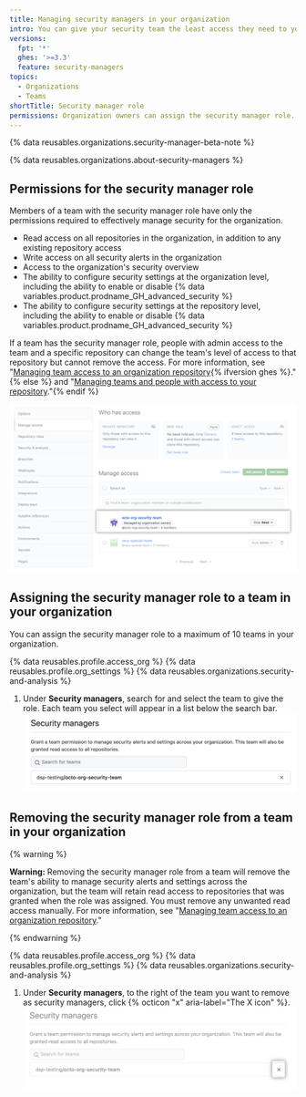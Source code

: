 ```yaml
---
title: Managing security managers in your organization
intro: You can give your security team the least access they need to your organization by assigning a team to the security manager role.
versions:
  fpt: '*'
  ghes: '>=3.3'
  feature: security-managers
topics:
  - Organizations
  - Teams
shortTitle: Security manager role
permissions: Organization owners can assign the security manager role.
---
```


{% data reusables.organizations.security-manager-beta-note %}

{% data reusables.organizations.about-security-managers %}

## Permissions for the security manager role

Members of a team with the security manager role have only the permissions required to effectively manage security for the organization.

- Read access on all repositories in the organization, in addition to any existing repository access
- Write access on all security alerts in the organization
- Access to the organization's security overview
- The ability to configure security settings at the organization level, including the ability to enable or disable {% data variables.product.prodname_GH_advanced_security %}
- The ability to configure security settings at the repository level, including the ability to enable or disable {% data variables.product.prodname_GH_advanced_security %}

If a team has the security manager role, people with admin access to the team and a specific repository can change the team's level of access to that repository but cannot remove the access. For more information, see "[Managing team access to an organization repository](/organizations/managing-access-to-your-organizations-repositories/managing-team-access-to-an-organization-repository){% ifversion ghes %}."{% else %} and "[Managing teams and people with access to your repository](/repositories/managing-your-repositorys-settings-and-features/managing-repository-settings/managing-teams-and-people-with-access-to-your-repository)."{% endif %}

  ![Manage repository access UI with security managers](/assets/images/help/organizations/repo-access-security-managers.png)

## Assigning the security manager role to a team in your organization
You can assign the security manager role to a maximum of 10 teams in your organization.

{% data reusables.profile.access_org %}
{% data reusables.profile.org_settings %}
{% data reusables.organizations.security-and-analysis %}
1. Under **Security managers**, search for and select the team to give the role. Each team you select will appear in a list below the search bar. 
  ![Add security manager](/assets/images/help/organizations/add-security-managers.png)
## Removing the security manager role from a team in your organization

{% warning %}

**Warning:** Removing the security manager role from a team will remove the team's ability to manage security alerts and settings across the organization, but the team will retain read access to repositories that was granted when the role was assigned. You must remove any unwanted read access manually. For more information, see "[Managing team access to an organization repository](/organizations/managing-access-to-your-organizations-repositories/managing-team-access-to-an-organization-repository#removing-a-teams-access-to-a-repository)."

{% endwarning %}

{% data reusables.profile.access_org %}
{% data reusables.profile.org_settings %}
{% data reusables.organizations.security-and-analysis %}
1. Under **Security managers**, to the right of the team you want to remove as security managers, click {% octicon "x" aria-label="The X icon" %}.
  ![Remove security managers](/assets/images/help/organizations/remove-security-managers.png)
